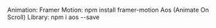 Animation:
Framer Motion: npm install framer-motion
Aos (Animate On Scroll) Library: npm i aos --save